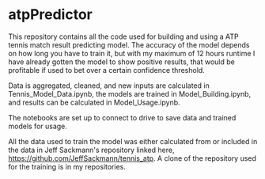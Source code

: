 # atpPredictor
This repository contains all the code used for building and using a ATP tennis match result predicting model.
The accuracy of the model depends on how long you have to train it, but with my maximum of 12 hours runtime I have already gotten the model to show positive results, that would be profitable if used to bet over a certain confidence threshold. 

Data is aggregated, cleaned, and new inputs are calculated in Tennis_Model_Data.ipynb, the models are trained in Model_Building.ipynb, and results can be calculated in Model_Usage.ipynb.

The notebooks are set up to connect to drive to save data and trained models for usage.

All the data used to train the model was either calculated from or included in the data in Jeff Sackmann's repository linked here, https://github.com/JeffSackmann/tennis_atp. 
A clone of the repository used for the training is in my repositories.
